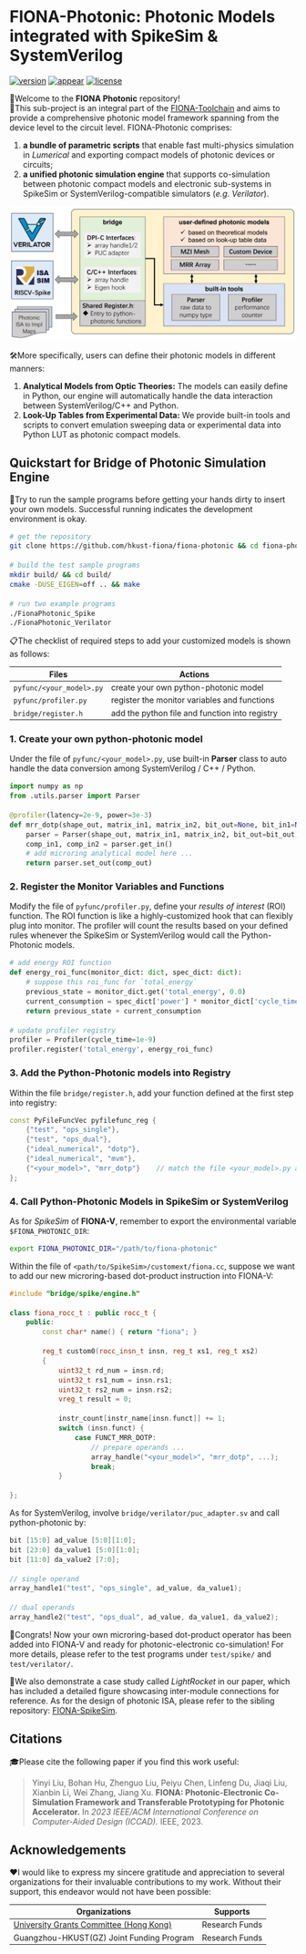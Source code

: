 # FIONA-Photonic: Photonic Models integrated with SpikeSim & SystemVerilog

[![version](https://img.shields.io/badge/version-1.1-orange)](https://github.com/hkust-fiona/) 
[![appear](https://img.shields.io/badge/appear-at_ICCAD_2023-blue)](https://iccad.com/)
[![license](https://img.shields.io/badge/license-Apache%202.0-light)](https://github.com/hkust-fiona/fiona-photonic/LICENSE)

🎉Welcome to the **FIONA Photonic** repository!   
🎯This sub-project is an integral part of the [FIONA-Toolchain](https://github.com/hkust-fiona/) and aims to provide a comprehensive photonic model framework spanning from the device level to the circuit level. FIONA-Photonic comprises:
1. **a bundle of parametric scripts** that enable fast multi-physics simulation in *Lumerical* and exporting compact models of photonic devices or circuits;
2. **a unified photonic simulation engine** that supports co-simulation between photonic compact models and electronic sub-systems in SpikeSim or SystemVerilog-compatible simulators (*e.g. Verilator*).

![unified-engine](_media/unified-photonic-simulation-engine.jpg)

🛠️More specifically, users can define their photonic models in different manners:

1. **Analytical Models from Optic Theories:** The models can easily define in Python, our engine will automatically handle the data interaction between SystemVerilog/C++ and Python. 
2. **Look-Up Tables from Experimental Data:** We provide built-in tools and scripts to convert emulation sweeping data or experimental data into Python LUT as photonic compact models.


## Quickstart for Bridge of Photonic Simulation Engine
🐣Try to run the sample programs before getting your hands dirty to insert your own models. Successful running indicates the development environment is okay. 

```bash
# get the repository
git clone https://github.com/hkust-fiona/fiona-photonic && cd fiona-photonic/

# build the test sample programs
mkdir build/ && cd build/
cmake -DUSE_EIGEN=off .. && make

# run two example programs
./FionaPhotonic_Spike
./FionaPhotonic_Verilator
```

📋The checklist of required steps to add your customized models is shown as follows: 

|**Files**|**Actions**|
|---|---|
|`pyfunc/<your_model>.py`|create your own python-photonic model|
|`pyfunc/profiler.py`|register the monitor variables and functions|
|`bridge/register.h`|add the python file and function into registry|

### 1. Create your own python-photonic model
Under the file of `pyfunc/<your_model>.py`, use built-in **Parser** class to auto handle the data conversion among SystemVerilog / C++ / Python. 

```python
import numpy as np
from .utils.parser import Parser

@profiler(latency=2e-9, power=3e-3)
def mrr_dotp(shape_out, matrix_in1, matrix_in2, bit_out=None, bit_in1=None, bit_in2=None):
    parser = Parser(shape_out, matrix_in1, matrix_in2, bit_out=bit_out, bit_in1=bit_in1, bit_in2=bit_in2)
    comp_in1, comp_in2 = parser.get_in()
    # add microring analytical model here ...
    return parser.set_out(comp_out)
```

### 2. Register the Monitor Variables and Functions
Modify the file of `pyfunc/profiler.py`, define your *results of interest* (ROI) function. The ROI function is like a highly-customized hook that can flexibly plug into monitor. The profiler will count the results based on your defined rules whenever the SpikeSim or SystemVerilog would call the Python-Photonic models.

```python
# add energy ROI function
def energy_roi_func(monitor_dict: dict, spec_dict: dict):
    # suppose this roi_func for `total_energy`
    previous_state = monitor_dict.get('total_energy', 0.0)
    current_consumption = spec_dict['power'] * monitor_dict['cycle_time']
    return previous_state + current_consumption

# update profiler registry
profiler = Profiler(cycle_time=1e-9)
profiler.register('total_energy', energy_roi_func)
```

### 3. Add the Python-Photonic models into Registry
Within the file `bridge/register.h`, add your function defined at the first step into registry:

```cpp
const PyFileFuncVec pyfilefunc_reg {
    {"test", "ops_single"},
    {"test", "ops_dual"},
    {"ideal_numerical", "dotp"},
    {"ideal_numerical", "mvm"},
    {"<your_model>", "mrr_dotp"}    // match the file <your_model>.py and function name
};
```

### 4. Call Python-Photonic Models in SpikeSim or SystemVerilog
As for *SpikeSim* of **FIONA-V**, remember to export the environmental variable `$FIONA_PHOTONIC_DIR`:

```bash
export FIONA_PHOTONIC_DIR="/path/to/fiona-photonic"
```

Within the file of `<path/to/SpikeSim>/customext/fiona.cc`, suppose we want to add our new microring-based dot-product instruction into FIONA-V: 

```cpp
#include "bridge/spike/engine.h"

class fiona_rocc_t : public rocc_t {
    public:
        const char* name() { return "fiona"; }

        reg_t custom0(rocc_insn_t insn, reg_t xs1, reg_t xs2)
        {
            uint32_t rd_num = insn.rd;
            uint32_t rs1_num = insn.rs1;
            uint32_t rs2_num = insn.rs2;
            vreg_t result = 0;

            instr_count[instr_name[insn.funct]] += 1;
            switch (insn.funct) {
                case FUNCT_MRR_DOTP:
                    // prepare operands ...
                    array_handle("<your_model>", "mrr_dotp", ...);
                    break;
            }
    
};
```

As for SystemVerilog, involve `bridge/verilator/puc_adapter.sv` and call python-photonic by:

```verilog
bit [15:0] ad_value [5:0][1:0];
bit [23:0] da_value1 [5:0][1:0];
bit [11:0] da_value2 [7:0];

// single operand
array_handle1("test", "ops_single", ad_value, da_value1);

// dual operands
array_handle2("test", "ops_dual", ad_value, da_value1, da_value2);
```


🍻Congrats! Now your own microring-based dot-product operator has been added into FIONA-V and ready for photonic-electronic co-simulation! For more details, please refer to the test programs under `test/spike/` and `test/verilator/`.

🚀We also demonstrate a case study called *LightRocket* in our paper, which has included a detailed figure showcasing inter-module connections for reference. As for the design of photonic ISA, please refer to the sibling repository: [FIONA-SpikeSim](https://github.com/hkust-fiona/fiona-spikesim).



## Citations
🎓Please cite the following paper if you find this work useful:

> Yinyi Liu, Bohan Hu, Zhenguo Liu, Peiyu Chen, Linfeng Du, Jiaqi Liu, Xianbin Li, Wei Zhang, Jiang Xu. **FIONA: Photonic-Electronic Co-Simulation Framework and Transferable Prototyping for Photonic Accelerator.** In *2023 IEEE/ACM International Conference on Computer-Aided Design (ICCAD).* IEEE, 2023.

## Acknowledgements
❤️I would like to express my sincere gratitude and appreciation to several organizations for their invaluable contributions to my work. Without their support, this endeavor would not have been possible:

|**Organizations**|**Supports**|
|---|---|
|[University Grants Committee (Hong Kong)](https://www.ugc.edu.hk/eng/ugc/index.html)|Research Funds|
|Guangzhou-HKUST(GZ) Joint Funding Program|Research Funds|


